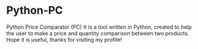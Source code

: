 # Python-PC
Python Price Comparator (PC) It is a tool written in Python, created to help the user to make a price and quantity comparison between two products.  Hope it is useful, thanks for visiting my profile!
